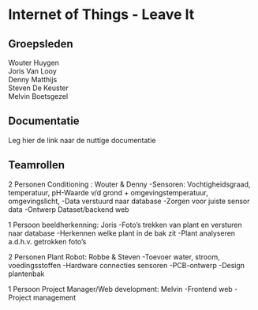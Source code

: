 # Internet of Things - Leave It
## Groepsleden

Wouter Huygen  
Joris Van Looy    
Denny Matthijs   
Steven De Keuster  
Melvin Boetsgezel 

## Documentatie

Leg hier de link naar de nuttige documentatie

## Teamrollen

2 Personen Conditioning : Wouter & Denny
-Sensoren: Vochtigheidsgraad, temperatuur, pH-Waarde v/d grond + omgevingstemperatuur, omgevingslicht, 
-Data verstuurd naar database 
-Zorgen voor juiste sensor data
-Ontwerp Dataset/backend web

1 Persoon beeldherkenning: Joris
    -Foto’s trekken van plant en versturen naar database
    -Herkennen welke plant in de bak zit
    -Plant analyseren a.d.h.v. getrokken foto’s
    
2 Personen Plant Robot: Robbe & Steven
    -Toevoer water, stroom, voedingsstoffen
    -Hardware connecties sensoren
    -PCB-ontwerp
    -Design plantenbak
    
1 Persoon Project Manager/Web development: Melvin
    -Frontend web
    -Project management
